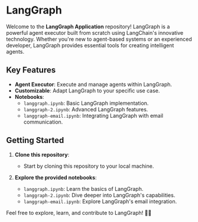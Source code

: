 # LangGraph

Welcome to the **LangGraph Application** repository! LangGraph is a powerful agent executor built from scratch using LangChain's innovative technology. Whether you're new to agent-based systems or an experienced developer, LangGraph provides essential tools for creating intelligent agents.

## Key Features

- **Agent Executor**: Execute and manage agents within LangGraph.
- **Customizable**: Adapt LangGraph to your specific use case.
- **Notebooks**:
  - `langgraph.ipynb`: Basic LangGraph implementation.
  - `langgraph-2.ipynb`: Advanced LangGraph features.
  - `langgraph-email.ipynb`: Integrating LangGraph with email communication.

## Getting Started

1. **Clone this repository**:
   - Start by cloning this repository to your local machine.

2. **Explore the provided notebooks**:
   - `langgraph.ipynb`: Learn the basics of LangGraph.
   - `langgraph-2.ipynb`: Dive deeper into LangGraph's capabilities.
   - `langgraph-email.ipynb`: Explore LangGraph's email integration.

Feel free to explore, learn, and contribute to LangGraph! 🚀🤖

